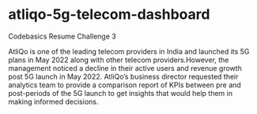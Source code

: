 # atliqo-5g-telecom-dashboard


Codebasics Resume Challenge 3


AtliQo is one of the leading telecom providers in India and launched its 5G plans in May 2022 along with other telecom providers.However, the management noticed a decline in their active users and revenue growth post 5G launch in May 2022. AtliQo’s business director requested their analytics team to provide a comparison report of KPIs between pre and post-periods of the 5G launch to get insights that would help them in making informed decisions.

